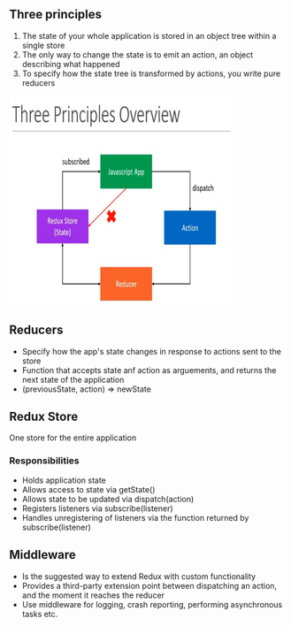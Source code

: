 ## Three principles
1. The state of your whole application is stored in an object tree within a single store
2. The only way to change the state is to emit an action, an object describing what happened
3. To specify how the state tree is transformed by actions, you write pure reducers

<img src="/redux-demo/sources/Principles-overview.PNG" alt="drawing" height="380" width="400" />

## Reducers
- Specify how the app's state changes in response to actions sent to the store
- Function that accepts state anf action as arguements, and returns the next state of the application
- (previousState, action) => newState

## Redux Store
One store for the entire application
### Responsibilities
- Holds application state
- Allows access to state via getState()
- Allows state to be updated via dispatch(action)
- Registers listeners via subscribe(listener)
- Handles unregistering of listeners via the function returned by subscribe(listener)

## Middleware
- Is the suggested way to extend Redux with custom functionality
- Provides a third-party extension point between dispatching an action, and the moment it reaches the reducer
- Use middleware for logging, crash reporting, performing asynchronous tasks etc.